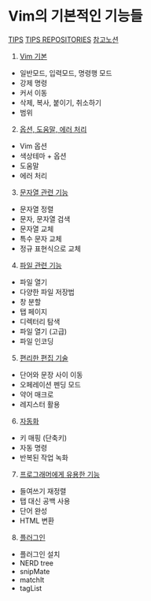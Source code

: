 # Vim의 기본적인 기능들
[TIPS](https://lego0901.tistory.com/4)
[TIPS REPOSITORIES](https://github.com/lego0901/CP_Library.git)
[참고노션](https://80000coding.oopy.io/a807a545-316d-48dd-a15f-1e8b9007dfb2)
1. [Vim 기본](https://github.com/PolyGon-13/Vim_Study/blob/485d87fade80aef6b0ed28188f6ef9c60211eac6/study/Basic.md)
- 일반모드, 입력모드, 명령행 모드
- 강제 명령
- 커서 이동
- 삭제, 복사, 붙이기, 취소하기
- 범위
2. [옵션, 도움말, 에러 처리](https://github.com/PolyGon-13/Vim_Study/blob/4e6162bf32b7700ca1a9b7b315fed24bcb8abe86/study/Option_Help_Error.md)
- Vim 옵션
- 색상테마 + 옵션
- 도움말
- 에러 처리
3. [문자열 관련 기능](https://github.com/PolyGon-13/Vim_Study/blob/de79a069995297eab1fc88b17330893f1f534816/study/String.md)
- 문자열 정렬
- 문자, 문자열 검색
- 문자열 교체
- 특수 문자 교체
- 정규 표현식으로 교체
4. [파일 관련 기능](https://github.com/PolyGon-13/Vim_Study/blob/fac6f963e9439146ee01eb5f74eb28cea761c261/study/File.md)
- 파일 열기
- 다양한 파일 저장법
- 창 분할
- 탭 페이지
- 디렉터리 탐색
- 파일 열기 (고급)
- 파일 인코딩
5. [편리한 편집 기술](https://github.com/PolyGon-13/Vim_Study/blob/0bfdfa189b5abf5a528b7026afe3437212e3b5e9/study/EditSkill.md)
- 단어와 문장 사이 이동
- 오페레이션 펜딩 모드
- 약어 매크로
- 레지스터 활용
6. [자동화](https://github.com/PolyGon-13/Vim_Study/blob/2f72bd420c012cb4f7834b0f82fe0d3b95b43cdc/study/Automation.md)
- 키 매핑 (단축키)
- 자동 명령
- 반복된 작업 녹화
7. [프로그래머에게 유용한 기능](https://github.com/PolyGon-13/Vim_Study/blob/6fd71443265d8bc760d23411490700407d4217e2/study/UsefulSkill.md)
- 들여쓰기 재정렬
- 탭 대신 공백 사용
- 단어 완성
- HTML 변환
8. [플러그인](https://github.com/PolyGon-13/Vim_Study/blob/ccf4046ba3fa88a10c9e501e1ec3fff6bea960ab/study/Plugin.md)
- 플러그인 설치
- NERD tree
- snipMate
- matchIt
- tagList
